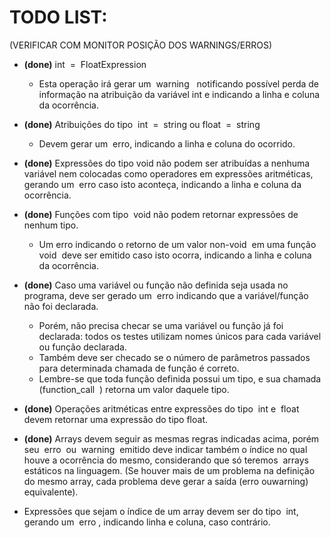 # TODO LIST:
(VERIFICAR COM MONITOR POSIÇÃO DOS WARNINGS/ERROS)

* **(done)** int ​ = ​ FloatExpression​ 
	* Esta operação irá gerar um ​ warning ​ ​ notificando
possível perda de informação na atribuição da
variável int e indicando a linha e coluna da
ocorrência.

* **(done)** Atribuições do tipo ​ int ​ = ​ string​ ou ​ float ​ = ​ string
	* Devem gerar um ​ erro, indicando a linha e coluna do
ocorrido.

* **(done)** Expressões do tipo ​void​ não podem ser atribuídas a
nenhuma variável nem colocadas como operadores
em expressões aritméticas, gerando um ​ erro​ caso isto
aconteça, indicando a linha e coluna da ocorrência.

* **(done)** Funções com tipo ​ void​ não podem
retornar expressões de nenhum tipo.
	* Um erro indicando o retorno de um valor
non-void ​ em uma função ​ void ​ deve ser emitido
caso isto ocorra, indicando a linha e coluna da
ocorrência.

* **(done)** Caso uma variável ou função não definida seja usada no
programa, deve ser gerado um ​ erro​ indicando que a
variável/função não foi declarada.
	* Porém, não precisa checar se uma variável ou função
	já foi declarada: todos os testes utilizam nomes únicos
	para cada variável ou função declarada.
	* Também deve ser checado se o número de parâmetros
	passados para determinada chamada de função é correto.
	* Lembre-se que toda função definida possui um tipo, e sua
	chamada (​ function_call ​ ) retorna um valor daquele tipo.

* **(done)** Operações aritméticas entre expressões do tipo ​ int​ e ​ float
devem retornar uma expressão do tipo ​float​.

* **(done)** Arrays  devem seguir as mesmas regras indicadas
acima, porém seu ​ erro ​ ou ​ warning ​ emitido deve
indicar também o índice no qual houve a ocorrência do
mesmo, considerando que só teremos ​ arrays​ estáticos
na linguagem. (Se houver mais de um problema na
definição do mesmo array, cada problema deve gerar
a saída (​erro​ ou ​warning​) equivalente).

* Expressões que sejam o índice de um array devem ser do
tipo ​ int​, gerando um ​ erro​ , indicando linha e coluna, caso
contrário.